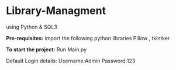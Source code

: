 # Library-Managment
using Python &amp; SQL3

**Pre-requisites:**
import the following python libraries 
Pillow , tkintker

**To start the project:**
Run Main.py

Default Login details:
Username:Admin
Password:123
 
